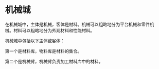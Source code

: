 # 机械城

在机械城中，主体是机械，客体是材料。机械可以粗略地分为平台机械和零件机械。材料可以粗略地分为外观材料和性能材料。

机械城中包括以下主体或客体：

第一个是材料库，物料库是材料的集合。

第二个是机械臂，机械臂负责加工材料库中的材料。
